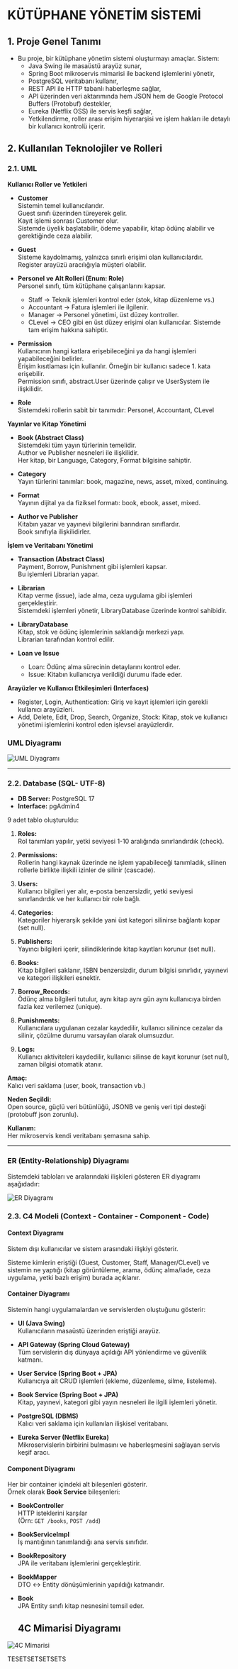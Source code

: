 # KÜTÜPHANE YÖNETİM SİSTEMİ

## 1. Proje Genel Tanımı

- Bu proje, bir kütüphane yönetim sistemi oluşturmayı amaçlar. Sistem:
  - Java Swing ile masaüstü arayüz sunar,
  - Spring Boot mikroservis mimarisi ile backend işlemlerini yönetir,
  - PostgreSQL veritabanı kullanır,
  - REST API ile HTTP tabanlı haberleşme sağlar,
  - API üzerinden veri aktarımında hem JSON hem de Google Protocol Buffers (Protobuf) destekler,
  - Eureka (Netflix OSS) ile servis keşfi sağlar,
  - Yetkilendirme, roller arası erişim hiyerarşisi ve işlem hakları ile detaylı bir kullanıcı kontrolü içerir.

## 2. Kullanılan Teknolojiler ve Rolleri

### 2.1. UML  
**Kullanıcı Roller ve Yetkileri**

- **Customer**  
  Sistemin temel kullanıcılarıdır.  
  Guest sınıfı üzerinden türeyerek gelir.  
  Kayıt işlemi sonrası Customer olur.  
  Sistemde üyelik başlatabilir, ödeme yapabilir, kitap ödünç alabilir ve gerektiğinde ceza alabilir.

- **Guest**  
  Sisteme kaydolmamış, yalnızca sınırlı erişimi olan kullanıcılardır.  
  Register arayüzü aracılığıyla müşteri olabilir.

- **Personel ve Alt Rolleri (Enum: Role)**  
  Personel sınıfı, tüm kütüphane çalışanlarını kapsar.  
  - Staff → Teknik işlemleri kontrol eder (stok, kitap düzenleme vs.)  
  - Accountant → Fatura işlemleri ile ilgilenir.  
  - Manager → Personel yönetimi, üst düzey kontroller.  
  - CLevel → CEO gibi en üst düzey erişimi olan kullanıcılar. Sistemde tam erişim hakkına sahiptir.

- **Permission**  
  Kullanıcının hangi katlara erişebileceğini ya da hangi işlemleri yapabileceğini belirler.  
  Erişim kısıtlaması için kullanılır. Örneğin bir kullanıcı sadece 1. kata erişebilir.  
  Permission sınıfı, abstract.User üzerinde çalışır ve UserSystem ile ilişkilidir.

- **Role**  
  Sistemdeki rollerin sabit bir tanımıdır: Personel, Accountant, CLevel

**Yayınlar ve Kitap Yönetimi**

- **Book (Abstract Class)**  
  Sistemdeki tüm yayın türlerinin temelidir.  
  Author ve Publisher nesneleri ile ilişkilidir.  
  Her kitap, bir Language, Category, Format bilgisine sahiptir.

- **Category**  
  Yayın türlerini tanımlar: book, magazine, news, asset, mixed, continuing.

- **Format**  
  Yayının dijital ya da fiziksel formatı: book, ebook, asset, mixed.

- **Author ve Publisher**  
  Kitabın yazar ve yayınevi bilgilerini barındıran sınıflardır.  
  Book sınıfıyla ilişkilidirler.

**İşlem ve Veritabanı Yönetimi**

- **Transaction (Abstract Class)**  
  Payment, Borrow, Punishment gibi işlemleri kapsar.  
  Bu işlemleri Librarian yapar.

- **Librarian**  
  Kitap verme (issue), iade alma, ceza uygulama gibi işlemleri gerçekleştirir.  
  Sistemdeki işlemleri yönetir, LibraryDatabase üzerinde kontrol sahibidir.

- **LibraryDatabase**  
  Kitap, stok ve ödünç işlemlerinin saklandığı merkezi yapı.  
  Librarian tarafından kontrol edilir.

- **Loan ve Issue**  
  - Loan: Ödünç alma sürecinin detaylarını kontrol eder.  
  - Issue: Kitabın kullanıcıya verildiği durumu ifade eder.

**Arayüzler ve Kullanıcı Etkileşimleri (Interfaces)**

- Register, Login, Authentication: Giriş ve kayıt işlemleri için gerekli kullanıcı arayüzleri.  
- Add, Delete, Edit, Drop, Search, Organize, Stock: Kitap, stok ve kullanıcı yönetimi işlemlerini kontrol eden işlevsel arayüzlerdir.

### UML Diyagramı

![UML Diyagramı](./assets/libuml.drawio.png)

---

### 2.2. Database (SQL- UTF-8)

- **DB Server:** PostgreSQL 17  
- **Interface:** pgAdmin4

9 adet tablo oluşturuldu:

1. **Roles:**  
   Rol tanımları yapılır, yetki seviyesi 1-10 aralığında sınırlandırdık (check).

2. **Permissions:**  
   Rollerin hangi kaynak üzerinde ne işlem yapabileceği tanımladık, silinen rollerle birlikte ilişkili izinler de silinir (cascade).

3. **Users:**  
   Kullanıcı bilgileri yer alır, e-posta benzersizdir, yetki seviyesi sınırlandırdık ve her kullanıcı bir role bağlı.

4. **Categories:**  
   Kategoriler hiyerarşik şekilde yani üst kategori silinirse bağlantı kopar (set null).

5. **Publishers:**  
   Yayıncı bilgileri içerir, silindiklerinde kitap kayıtları korunur (set null).

6. **Books:**  
   Kitap bilgileri saklanır, ISBN benzersizdir, durum bilgisi sınırlıdır, yayınevi ve kategori ilişkileri esnektir.

7. **Borrow_Records:**  
   Ödünç alma bilgileri tutulur, aynı kitap aynı gün aynı kullanıcıya birden fazla kez verilemez (unique).

8. **Punishments:**  
   Kullanıcılara uygulanan cezalar kaydedilir, kullanıcı silinince cezalar da silinir, çözülme durumu varsayılan olarak olumsuzdur.

9. **Logs:**  
   Kullanıcı aktiviteleri kaydedilir, kullanıcı silinse de kayıt korunur (set null), zaman bilgisi otomatik atanır.

**Amaç:**  
Kalıcı veri saklama (user, book, transaction vb.)

**Neden Seçildi:**  
Open source, güçlü veri bütünlüğü, JSONB ve geniş veri tipi desteği (protobuff json zorunlu).

**Kullanım:**  
Her mikroservis kendi veritabanı şemasına sahip.

---

### ER (Entity-Relationship) Diyagramı

Sistemdeki tabloları ve aralarındaki ilişkileri gösteren ER diyagramı aşağıdadır:

![ER Diyagramı](./assets/kuputhane_er_diagram.PNG)

### 2.3. C4 Modeli (Context - Container - Component - Code)

#### Context Diyagramı

Sistem dışı kullanıcılar ve sistem arasındaki ilişkiyi gösterir.

Sisteme kimlerin eriştiği (Guest, Customer, Staff, Manager/CLevel) ve sistemin ne yaptığı (kitap görüntüleme, arama, ödünç alma/iade, ceza uygulama, yetki bazlı erişim) burada açıklanır.

#### Container Diyagramı

Sistemin hangi uygulamalardan ve servislerden oluştuğunu gösterir:

- **UI (Java Swing)**  
  Kullanıcıların masaüstü üzerinden eriştiği arayüz.

- **API Gateway (Spring Cloud Gateway)**  
  Tüm servislerin dış dünyaya açıldığı API yönlendirme ve güvenlik katmanı.

- **User Service (Spring Boot + JPA)**  
  Kullanıcıya ait CRUD işlemleri (ekleme, düzenleme, silme, listeleme).

- **Book Service (Spring Boot + JPA)**  
  Kitap, yayınevi, kategori gibi yayın nesneleri ile ilgili işlemleri yönetir.

- **PostgreSQL (DBMS)**  
  Kalıcı veri saklama için kullanılan ilişkisel veritabanı.

- **Eureka Server (Netflix Eureka)**  
  Mikroservislerin birbirini bulmasını ve haberleşmesini sağlayan servis keşif aracı.

#### Component Diyagramı

Her bir container içindeki alt bileşenleri gösterir.  
Örnek olarak **Book Service** bileşenleri:

- **BookController**  
  HTTP isteklerini karşılar  
  (Örn: `GET /books`, `POST /add`)

- **BookServiceImpl**  
  İş mantığının tanımlandığı ana servis sınıfıdır.

- **BookRepository**  
  JPA ile veritabanı işlemlerini gerçekleştirir.

- **BookMapper**  
  DTO ↔ Entity dönüşümlerinin yapıldığı katmandır.

- **Book**  
  JPA Entity sınıfı kitap nesnesini temsil eder.

  ## 4C Mimarisi Diyagramı

![4C Mimarisi](./assets/4C.diagram.png)


TESETSETSETSETS
